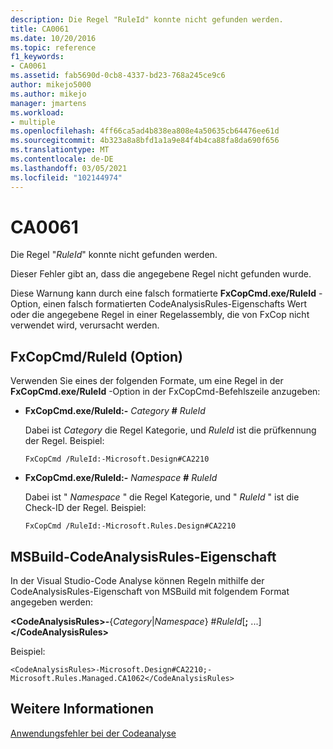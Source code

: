 ```yaml
---
description: Die Regel "RuleId" konnte nicht gefunden werden.
title: CA0061
ms.date: 10/20/2016
ms.topic: reference
f1_keywords:
- CA0061
ms.assetid: fab5690d-0cb8-4337-bd23-768a245ce9c6
author: mikejo5000
ms.author: mikejo
manager: jmartens
ms.workload:
- multiple
ms.openlocfilehash: 4ff66ca5ad4b838ea808e4a50635cb64476ee61d
ms.sourcegitcommit: 4b323a8a8bfd1a1a9e84f4b4ca88fa8da690f656
ms.translationtype: MT
ms.contentlocale: de-DE
ms.lasthandoff: 03/05/2021
ms.locfileid: "102144974"
---
```

# <a name="ca0061"></a>CA0061
Die Regel "*RuleId*" konnte nicht gefunden werden.

Dieser Fehler gibt an, dass die angegebene Regel nicht gefunden wurde.

Diese Warnung kann durch eine falsch formatierte **FxCopCmd.exe/RuleId** -Option, einen falsch formatierten CodeAnalysisRules-Eigenschafts Wert oder die angegebene Regel in einer Regelassembly, die von FxCop nicht verwendet wird, verursacht werden.

## <a name="fxcopcmd-ruleid-option"></a>FxCopCmd/RuleId (Option)
Verwenden Sie eines der folgenden Formate, um eine Regel in der **FxCopCmd.exe/RuleId** -Option in der FxCopCmd-Befehlszeile anzugeben:

- **FxCopCmd.exe/RuleId:-** *Category* **#** *RuleId*

     Dabei ist *Category* die Regel Kategorie, und *RuleId* ist die prüfkennung der Regel. Beispiel:

    ```
    FxCopCmd /RuleId:-Microsoft.Design#CA2210
    ```

- **FxCopCmd.exe/RuleId:-** *Namespace* **#** *RuleId*

     Dabei ist " *Namespace* " die Regel Kategorie, und " *RuleId* " ist die Check-ID der Regel. Beispiel:

    ```
    FxCopCmd /RuleId:-Microsoft.Rules.Design#CA2210
    ```

## <a name="msbuild-codeanalysisrules-property"></a>MSBuild-CodeAnalysisRules-Eigenschaft
In der Visual Studio-Code Analyse können Regeln mithilfe der CodeAnalysisRules-Eigenschaft von MSBuild mit folgendem Format angegeben werden:

**\<CodeAnalysisRules>-**{*Category*&#124;*Namespace*} #*RuleId*[**;** ...]**\</CodeAnalysisRules>**

Beispiel:

```
<CodeAnalysisRules>-Microsoft.Design#CA2210;-Microsoft.Rules.Managed.CA1062</CodeAnalysisRules>
```

## <a name="see-also"></a>Weitere Informationen
[Anwendungsfehler bei der Codeanalyse](../code-quality/code-analysis-application-errors.md)
